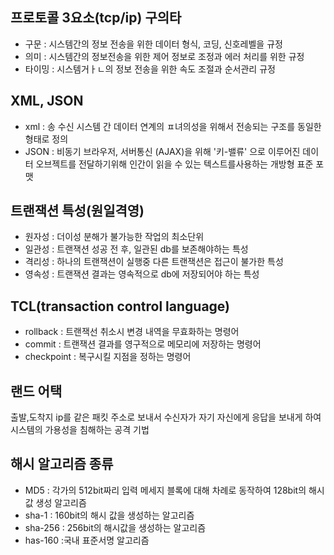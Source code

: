 ## 프로토콜 3요소(tcp/ip) 구의타
- 구문 : 시스템간의 정보 전송을 위한 데이터 형식, 코딩, 신호레벨을 규정
- 의미 : 시스템간의 정보전송을 위한 제어 정보로 조정과 에러 처리를 위한 규정
- 타이밍 : 시스템거ㅏㄴ의 정보 전송을 위한 속도 조절과 순서관리 규정
  
## XML, JSON
- xml : 송 수신 시스템 간  데이터 연계의 ㅍ녀의성을 위해서 전송되는 구조를 동일한 형태로 정의
- JSON : 비동기 브라우저, 서버통신 (AJAX)을 위해 '키-밸류' 으로 이루어진 데이터 오브젝트를 전달하기위해 인간이 읽을 수 있는 텍스트를사용하는 개방형 표준 포맷

## 트랜잭션 특성(원일격영)
- 원자성 : 더이성 분해가 불가능한 작업의 최소단위
- 일관성 : 트랜잭션 성공 전 후, 일관된 db를 보존해야하는 특성 
- 격리성 : 하나의 트랜잭션이 실행중 다른 트랜잭션은 접근이 불가한 특성
- 영속성 : 트랜잭션 결과는 영속적으로  db에 저장되어야 하는 특성

## TCL(transaction control language)
- rollback : 트랜잭선 취소시 변경 내역을 무효화하는 명령어
- commit : 트랜잭션 결과를 영구적으로 메모리에 저장하는 명령어
- checkpoint : 복구시킬 지점을 정하는 명령어

## 랜드 어택 
출발,도착지 ip를 같은 패킷 주소로 보내서 수신자가 자기 자신에게 응답을 보내게 하여 시스템의 가용성을 침해하는 공격 기법

## 해시 알고리즘 종류 
- MD5 : 각가의 512bit짜리 입력 메세지 블록에 대해 차례로 동작하여 128bit의 해시값 생성 알고리즘
- sha-1 : 160bit의 해시 값을 생성하는 알고리즘
- sha-256 : 256bit의 해시값을 생성하는 알고리즘
- has-160 :국내 표준서명 알고리즘